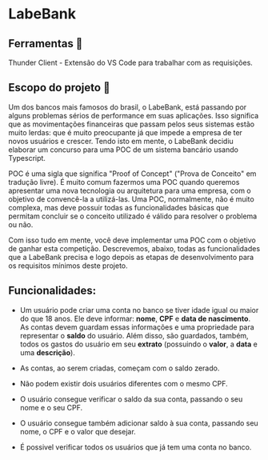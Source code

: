 # LabeBank
## Ferramentas 🔧

Thunder Client - Extensão do VS Code para trabalhar com as requisições. 

## Escopo do projeto 📌
Um dos bancos mais famosos do brasil, o LabeBank, está passando por alguns problemas sérios de performance em suas aplicações. Isso significa que as movimentações financeiras que passam pelos seus sistemas estão muito lerdas: que é muito preocupante já que impede a empresa de ter novos usuários e crescer. Tendo isto em mente, o LabeBank decidiu elaborar um concurso para uma POC de um sistema bancário usando Typescript.

POC é uma sigla que significa "Proof of Concept" ("Prova de Conceito" em tradução livre). É muito comum fazermos uma POC quando queremos apresentar uma nova tecnologia ou arquitetura para uma empresa, com o objetivo de convencê-la a utilizá-las. Uma POC, normalmente, não é muito complexa, mas deve possuir todas as funcionalidades básicas que permitam concluir se o conceito utilizado é válido para resolver o problema ou não. 

Com isso tudo em mente, você deve implementar uma POC com o objetivo de ganhar esta competição. Descrevemos, abaixo, todas as funcionalidades que a LabeBank precisa e logo depois as etapas de desenvolvimento para os requisitos mínimos deste projeto.

## Funcionalidades:

- Um usuário pode criar uma conta no banco se tiver idade igual ou maior do que 18 anos. Ele deve informar: **nome**, **CPF** e **data de nascimento**. As contas devem guardam essas informações e uma propriedade para representar o **saldo** do usuário. Além disso, são guardados, também, todos os gastos do usuário em seu **extrato** (possuindo o **valor**, a **data** e uma **descrição**). 

- As contas, ao serem criadas, começam com o saldo zerado. 

- Não podem existir dois usuários diferentes com o mesmo CPF.

- O usuário consegue verificar o saldo da sua conta, passando o seu nome e o seu CPF.

- O usuário consegue também adicionar saldo à sua conta, passando seu nome, o CPF e o valor que desejar.

- É possivel verificar todos os usuários que já tem uma conta no banco. 